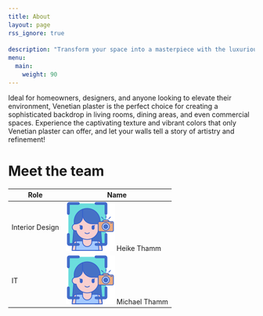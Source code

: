 ```yaml
---
title: About
layout: page
rss_ignore: true

description: "Transform your space into a masterpiece with the luxurious allure of Venetian plaster! A timeless finish not only adds depth and elegance to your walls but also serves as a durable, breathable solution for any interior, enhancing both beauty and ambiance."
menu:
  main:
    weight: 90
---
```


Ideal for homeowners, designers, and anyone looking to elevate their environment, Venetian plaster is the perfect choice for creating a sophisticated backdrop in living rooms, dining areas, and even commercial spaces. Experience the captivating texture and vibrant colors that only Venetian plaster can offer, and let your walls tell a story of artistry and refinement!

# Meet the team

| Role                                | Name              |
|-------------------------------------|-------------------|
| Interior Design | ![Heike Thamm](headshot.png) Heike Thamm |
| IT                      | ![Michael Thamm](headshot.png) Michael Thamm |